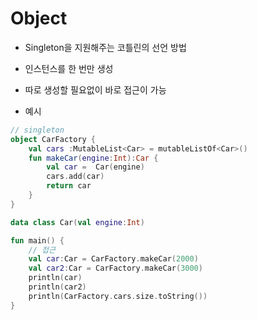 # Object

- Singleton을 지원해주는 코틀린의 선언 방법
- 인스턴스를 한 번만 생성
- 따로 생성할 필요없이 바로 접근이 가능


- 예시
```kotlin
// singleton
object CarFactory {
    val cars :MutableList<Car> = mutableListOf<Car>()
    fun makeCar(engine:Int):Car {
        val car =  Car(engine)
        cars.add(car)
        return car
    }
}

data class Car(val engine:Int)

fun main() {
    // 접근
    val car:Car = CarFactory.makeCar(2000)
    val car2:Car = CarFactory.makeCar(3000)
    println(car)
    println(car2)
    println(CarFactory.cars.size.toString())
}
```